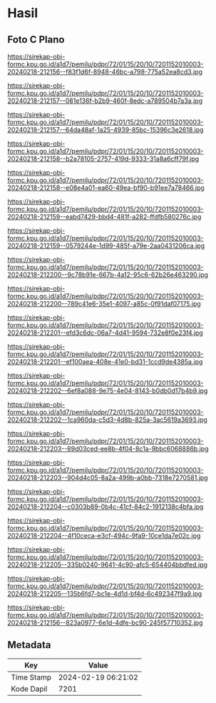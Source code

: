 # Hasil

## Foto C Plano

https://sirekap-obj-formc.kpu.go.id/a1d7/pemilu/pdpr/72/01/15/20/10/7201152010003-20240218-212156--f83f1d6f-8948-46bc-a798-775a52ea8cd3.jpg

https://sirekap-obj-formc.kpu.go.id/a1d7/pemilu/pdpr/72/01/15/20/10/7201152010003-20240218-212157--081e136f-b2b9-460f-8edc-a789504b7a3a.jpg

https://sirekap-obj-formc.kpu.go.id/a1d7/pemilu/pdpr/72/01/15/20/10/7201152010003-20240218-212157--64da48af-1a25-4939-85bc-15396c3e2618.jpg

https://sirekap-obj-formc.kpu.go.id/a1d7/pemilu/pdpr/72/01/15/20/10/7201152010003-20240218-212158--b2a78105-2757-419d-9333-31a8a6cff79f.jpg

https://sirekap-obj-formc.kpu.go.id/a1d7/pemilu/pdpr/72/01/15/20/10/7201152010003-20240218-212158--e08e4a01-ea60-49ea-bf90-b91ee7a78466.jpg

https://sirekap-obj-formc.kpu.go.id/a1d7/pemilu/pdpr/72/01/15/20/10/7201152010003-20240218-212159--eabd7429-bbd4-481f-a282-ffdfb580276c.jpg

https://sirekap-obj-formc.kpu.go.id/a1d7/pemilu/pdpr/72/01/15/20/10/7201152010003-20240218-212159--0579244e-1d99-485f-a79e-2aa0431206ca.jpg

https://sirekap-obj-formc.kpu.go.id/a1d7/pemilu/pdpr/72/01/15/20/10/7201152010003-20240218-212200--9c78b91e-667b-4a12-95c6-62b26e463290.jpg

https://sirekap-obj-formc.kpu.go.id/a1d7/pemilu/pdpr/72/01/15/20/10/7201152010003-20240218-212200--789c41e6-35e1-4097-a85c-0f91daf07175.jpg

https://sirekap-obj-formc.kpu.go.id/a1d7/pemilu/pdpr/72/01/15/20/10/7201152010003-20240218-212201--efd3c6dc-06a7-4d41-9594-732e8f0e23f4.jpg

https://sirekap-obj-formc.kpu.go.id/a1d7/pemilu/pdpr/72/01/15/20/10/7201152010003-20240218-212201--ef100aea-408e-41e0-bd31-1ccd9de4385a.jpg

https://sirekap-obj-formc.kpu.go.id/a1d7/pemilu/pdpr/72/01/15/20/10/7201152010003-20240218-212202--6ef8a088-9e75-4e04-8143-b0db0d17b4b9.jpg

https://sirekap-obj-formc.kpu.go.id/a1d7/pemilu/pdpr/72/01/15/20/10/7201152010003-20240218-212202--1ca960da-c5d3-4d8b-825a-3ac5619a3693.jpg

https://sirekap-obj-formc.kpu.go.id/a1d7/pemilu/pdpr/72/01/15/20/10/7201152010003-20240218-212203--89d03ced-ee8b-4f04-8c1a-9bbc6068886b.jpg

https://sirekap-obj-formc.kpu.go.id/a1d7/pemilu/pdpr/72/01/15/20/10/7201152010003-20240218-212203--904d4c05-8a2a-499b-a0bb-7318e7270581.jpg

https://sirekap-obj-formc.kpu.go.id/a1d7/pemilu/pdpr/72/01/15/20/10/7201152010003-20240218-212204--c0303b89-0b4c-41cf-84c2-1912138c4bfa.jpg

https://sirekap-obj-formc.kpu.go.id/a1d7/pemilu/pdpr/72/01/15/20/10/7201152010003-20240218-212204--4f10ceca-e3cf-494c-9fa9-10ce1da7e02c.jpg

https://sirekap-obj-formc.kpu.go.id/a1d7/pemilu/pdpr/72/01/15/20/10/7201152010003-20240218-212205--335b0240-9641-4c90-afc5-654404bbdfed.jpg

https://sirekap-obj-formc.kpu.go.id/a1d7/pemilu/pdpr/72/01/15/20/10/7201152010003-20240218-212205--135b6fd7-bc1e-4d1d-bf4d-6c492347f9a9.jpg

https://sirekap-obj-formc.kpu.go.id/a1d7/pemilu/pdpr/72/01/15/20/10/7201152010003-20240218-212156--823a0977-6e1d-4dfe-bc90-245f57710352.jpg


## Metadata

| Key        | Value               |
| ---------- | ------------------- |
| Time Stamp | 2024-02-19 06:21:02 |
| Kode Dapil | 7201                |



